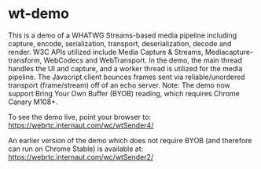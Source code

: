 # wt-demo
This is a demo of a WHATWG Streams-based media pipeline including capture, encode, serialization, transport, deserialization, decode and render. 
W3C APIs utilized include Media Capture & Streams, Mediacapture-transform, WebCodecs and WebTransport. 
In the demo, the main thread handles the UI and capture, and a worker thread is utilized for the media pipeline.
The Javscript client bounces frames sent via reliable/unordered transport (frame/stream) off of an echo server.
Note: The demo now support Bring Your Own Buffer (BYOB) reading, which requires Chrome Canary M108+. 

To see the demo live, point your browser to:  https://webrtc.internaut.com/wc/wtSender4/

An earlier version of the demo which does not require BYOB (and therefore can run on Chrome Stable) is available at: 
https://webrtc.internaut.com/wc/wtSender2/
